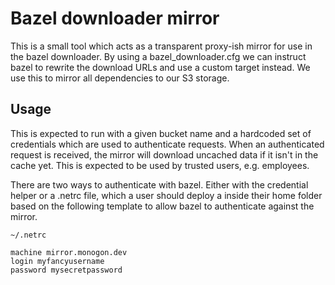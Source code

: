 Bazel downloader mirror
===

This is a small tool which acts as a transparent proxy-ish mirror for use in the bazel downloader.
By using a bazel_downloader.cfg we can instruct bazel to rewrite the download URLs and use a custom target instead. We use this to mirror all dependencies to our S3 storage.

Usage
---

This is expected to run with a given bucket name and a hardcoded set of credentials which are used to authenticate requests. When an authenticated request is received, the mirror will download uncached data if it isn't in the cache yet. This is expected to be used by trusted users, e.g. employees.

There are two ways to authenticate with bazel. Either with the credential helper or a .netrc file, which a user should deploy a inside their home folder based on the following template to allow bazel to authenticate against the mirror.

`~/.netrc`
```
machine mirror.monogon.dev
login myfancyusername
password mysecretpassword
```